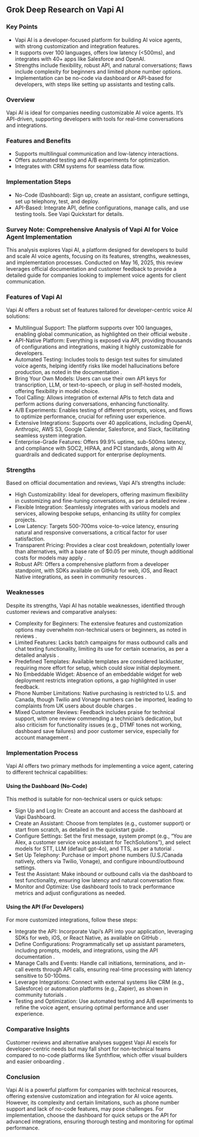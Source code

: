 ## Grok Deep Research on Vapi AI

### Key Points

- Vapi AI is a developer-focused platform for building AI voice agents, with strong customization and integration features.
- It supports over 100 languages, offers low latency (<500ms), and integrates with 40+ apps like Salesforce and OpenAI.
- Strengths include flexibility, robust API, and natural conversations; flaws include complexity for beginners and limited phone number options.
- Implementation can be no-code via dashboard or API-based for developers, with steps like setting up assistants and testing calls.

### Overview

Vapi AI is ideal for companies needing customizable AI voice agents. It’s API-driven, supporting developers with tools for real-time conversations and integrations.

### Features and Benefits

- Supports multilingual communication and low-latency interactions.
- Offers automated testing and A/B experiments for optimization.
- Integrates with CRM systems for seamless data flow.

### Implementation Steps

- No-Code (Dashboard): Sign up, create an assistant, configure settings, set up telephony, test, and deploy.
- API-Based: Integrate API, define configurations, manage calls, and use testing tools. See Vapi Quickstart for details.

### Survey Note: Comprehensive Analysis of Vapi AI for Voice Agent Implementation

This analysis explores Vapi AI, a platform designed for developers to build and scale AI voice agents, focusing on its features, strengths, weaknesses, and implementation processes. Conducted on May 16, 2025, this review leverages official documentation and customer feedback to provide a detailed guide for companies looking to implement voice agents for client communication.

### Features of Vapi AI

Vapi AI offers a robust set of features tailored for developer-centric voice AI solutions:

- Multilingual Support: The platform supports over 100 languages, enabling global communication, as highlighted on their official website .
- API-Native Platform: Everything is exposed via API, providing thousands of configurations and integrations, making it highly customizable for developers.
- Automated Testing: Includes tools to design test suites for simulated voice agents, helping identify risks like model hallucinations before production, as noted in the documentation .
- Bring Your Own Models: Users can use their own API keys for transcription, LLM, or text-to-speech, or plug in self-hosted models, offering flexibility in model choice.
- Tool Calling: Allows integration of external APIs to fetch data and perform actions during conversations, enhancing functionality.
- A/B Experiments: Enables testing of different prompts, voices, and flows to optimize performance, crucial for refining user experience.
- Extensive Integrations: Supports over 40 applications, including OpenAI, Anthropic, AWS S3, Google Calendar, Salesforce, and Slack, facilitating seamless system integration.
- Enterprise-Grade Features: Offers 99.9% uptime, sub-500ms latency, and compliance with SOC2, HIPAA, and PCI standards, along with AI guardrails and dedicated support for enterprise deployments.

### Strengths
Based on official documentation and reviews, Vapi AI’s strengths include:

- High Customizability: Ideal for developers, offering maximum flexibility in customizing and fine-tuning conversations, as per a detailed review .
- Flexible Integration: Seamlessly integrates with various models and services, allowing bespoke setups, enhancing its utility for complex projects.
- Low Latency: Targets 500-700ms voice-to-voice latency, ensuring natural and responsive conversations, a critical factor for user satisfaction.
- Transparent Pricing: Provides a clear cost breakdown, potentially lower than alternatives, with a base rate of $0.05 per minute, though additional costs for models may apply .
- Robust API: Offers a comprehensive platform from a developer standpoint, with SDKs available on GitHub for web, iOS, and React Native integrations, as seen in community resources .

### Weaknesses

Despite its strengths, Vapi AI has notable weaknesses, identified through customer reviews and comparative analyses:

- Complexity for Beginners: The extensive features and customization options may overwhelm non-technical users or beginners, as noted in reviews .
- Limited Features: Lacks batch campaigns for mass outbound calls and chat texting functionality, limiting its use for certain scenarios, as per a detailed analysis .
- Predefined Templates: Available templates are considered lackluster, requiring more effort for setup, which could slow initial deployment.
- No Embeddable Widget: Absence of an embeddable widget for web deployment restricts integration options, a gap highlighted in user feedback.
- Phone Number Limitations: Native purchasing is restricted to U.S. and Canada, though Twilio and Vonage numbers can be imported, leading to complaints from UK users about double charges .
- Mixed Customer Reviews: Feedback includes praise for technical support, with one review commending a technician’s dedication, but also criticism for functionality issues (e.g., DTMF tones not working, dashboard save failures) and poor customer service, especially for account management .

### Implementation Process

Vapi AI offers two primary methods for implementing a voice agent, catering to different technical capabilities:

#### Using the Dashboard (No-Code)
This method is suitable for non-technical users or quick setups:

- Sign Up and Log In: Create an account and access the dashboard at Vapi Dashboard.
- Create an Assistant: Choose from templates (e.g., customer support) or start from scratch, as detailed in the quickstart guide .
- Configure Settings: Set the first message, system prompt (e.g., “You are Alex, a customer service voice assistant for TechSolutions”), and select models for STT, LLM (default gpt-4o), and TTS, as per a tutorial .
- Set Up Telephony: Purchase or import phone numbers (U.S./Canada natively, others via Twilio, Vonage), and configure inbound/outbound settings.
- Test the Assistant: Make inbound or outbound calls via the dashboard to test functionality, ensuring low latency and natural conversation flow.
- Monitor and Optimize: Use dashboard tools to track performance metrics and adjust configurations as needed.

#### Using the API (For Developers)

For more customized integrations, follow these steps:

- Integrate the API: Incorporate Vapi’s API into your application, leveraging SDKs for web, iOS, or React Native, as available on GitHub .
- Define Configurations: Programmatically set up assistant parameters, including prompts, models, and integrations, using the API documentation .
- Manage Calls and Events: Handle call initiations, terminations, and in-call events through API calls, ensuring real-time processing with latency sensitive to 50-100ms.
- Leverage Integrations: Connect with external systems like CRM (e.g., Salesforce) or automation platforms (e.g., Zapier), as shown in community tutorials .
- Testing and Optimization: Use automated testing and A/B experiments to refine the voice agent, ensuring optimal performance and user experience.

### Comparative Insights

Customer reviews and alternative analyses suggest Vapi AI excels for developer-centric needs but may fall short for non-technical teams compared to no-code platforms like Synthflow, which offer visual builders and easier onboarding .

### Conclusion

Vapi AI is a powerful platform for companies with technical resources, offering extensive customization and integration for AI voice agents. However, its complexity and certain limitations, such as phone number support and lack of no-code features, may pose challenges. For implementation, choose the dashboard for quick setups or the API for advanced integrations, ensuring thorough testing and monitoring for optimal performance.